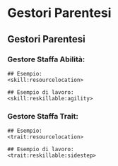 # Gestori Parentesi

## Gestori Parentesi

### Gestore Staffa Abilità:

    ## Esempio:
    <skill:resourcelocation>
    
    ## Esempio di lavoro:
    <skill:reskillable:agility>
    

### Gestore Staffa Trait:

    ## Esempio:
    <trait:resourcelocation>
    
    ## Esempio di lavoro:
    <trait:reskillable:sidestep>